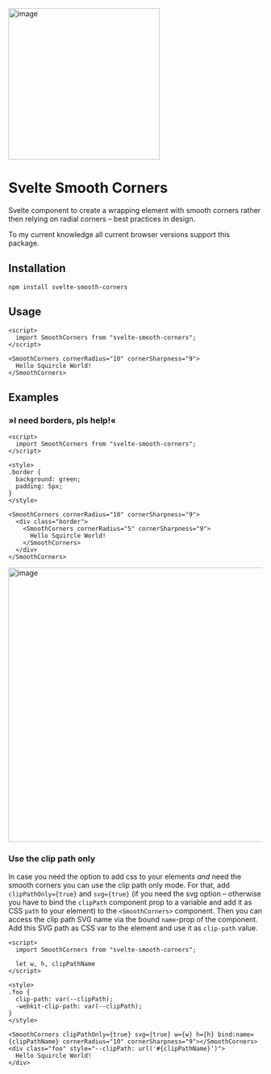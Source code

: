 <img width="300" alt="image" src="https://user-images.githubusercontent.com/35671734/153657813-20409815-9d24-468e-a16c-fa990e6eecbd.png">


# Svelte Smooth Corners
Svelte component to create a wrapping element with smooth corners rather then relying on radial corners – best practices in design.

To my current knowledge all current browser versions support this package.

## Installation
```
npm install svelte-smooth-corners
```

## Usage 
```svelte
<script>
  import SmoothCorners from "svelte-smooth-corners";
</script>

<SmoothCorners cornerRadius="10" cornerSharpness="9">
  Hello Squircle World!
</SmoothCorners>
```


## Examples
### »I need borders, pls help!«
```svelte
<script>
  import SmoothCorners from "svelte-smooth-corners";
</script>

<style>
.border {
  background: green;
  padding: 5px;
}
</style>

<SmoothCorners cornerRadius="10" cornerSharpness="9">
  <div class="border">
    <SmoothCorners cornerRadius="5" cornerSharpness="9">
      Hello Squircle World!
    </SmoothCorners>
  </div>
</SmoothCorners>
```

<img width="544" alt="image" src="https://user-images.githubusercontent.com/35671734/153605412-e276d899-fcf5-41de-92ef-742b7f1ec867.png">


### Use the clip path only
In case you need the option to add css to your elements _and_ need the smooth corners you can use the clip path only mode.
For that, add `clipPathOnly={true}` and `svg={true}` (if you need the svg option – otherwise you have to bind the `clipPath` component prop to a variable and add it as CSS `path` to your element) to the `<SmoothCorners>` component. Then you can access the clip path SVG name via the bound `name`-prop of the component. Add this SVG path as CSS var to the element and use it as `clip-path` value.
```svelte
<script>
  import SmoothCorners from "svelte-smooth-corners";
  
  let w, h, clipPathName
</script>

<style>
.foo {
  clip-path: var(--clipPath);
  -webkit-clip-path: var(--clipPath);
}
</style>

<SmoothCorners clipPathOnly={true} svg={true} w={w} h={h} bind:name={clipPathName} cornerRadius="10" cornerSharpness="9"></SmoothCorners>
<div class="foo" style="--clipPath: url('#{clipPathName}')">
  Hello Squircle World!
</div>
```
